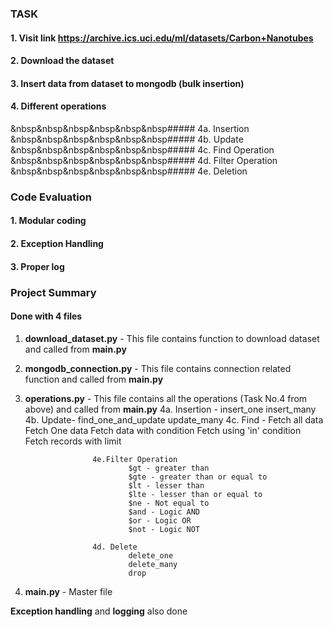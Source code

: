 ### TASK

#### 1. Visit link https://archive.ics.uci.edu/ml/datasets/Carbon+Nanotubes

#### 2. Download the dataset

#### 3. Insert data from dataset to mongodb (bulk insertion)

#### 4. Different operations

&nbsp&nbsp&nbsp&nbsp&nbsp&nbsp##### 4a. Insertion
&nbsp&nbsp&nbsp&nbsp&nbsp&nbsp##### 4b. Update
&nbsp&nbsp&nbsp&nbsp&nbsp&nbsp##### 4c. Find Operation
&nbsp&nbsp&nbsp&nbsp&nbsp&nbsp##### 4d. Filter Operation
&nbsp&nbsp&nbsp&nbsp&nbsp&nbsp##### 4e. Deletion

### Code Evaluation

#### 1. Modular coding

#### 2. Exception Handling

#### 3. Proper log

### Project Summary

#### Done with 4 files

1. **download_dataset.py** - This file contains function to download dataset and called from  **main.py**
2. **mongodb_connection.py** - This file contains connection related function and called from **main.py**
3. **operations.py** - This file contains all the operations (Task No.4 from above) and called from **main.py**
                      4a. Insertion - 
                              insert_one
                              insert_many
                      4b. Update-
                              find_one_and_update
                              update_many
                      4c. Find - 
                              Fetch all data
                              Fetch One data
                              Fetch data with condition
                              Fetch using 'in' condition
                              Fetch records with limit
                              
                      4e.Filter Operation 
                              $gt - greater than
                              $gte - greater than or equal to
                              $lt - lesser than
                              $lte - lesser than or equal to
                              $ne - Not equal to
                              $and - Logic AND
                              $or - Logic OR
                              $not - Logic NOT
                              
                      4d. Delete
                              delete_one
                              delete_many
                              drop
4. **main.py** - Master file

**Exception handling** and **logging** also done 

